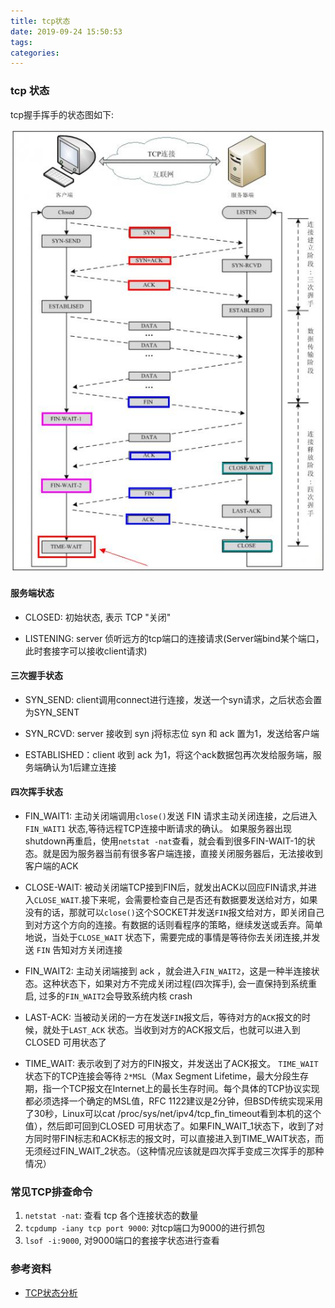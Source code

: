 ```yaml
---
title: tcp状态
date: 2019-09-24 15:50:53
tags:
categories:
---
```

### tcp 状态

tcp握手挥手的状态图如下:

![](/images/net/tcp-status.png)


#### 服务端状态

- CLOSED: 初始状态, 表示 TCP "关闭"

- LISTENING: server 侦听远方的tcp端口的连接请求(Server端bind某个端口，此时套接字可以接收client请求)

#### 三次握手状态

- SYN_SEND: client调用connect进行连接，发送一个syn请求，之后状态会置为SYN_SENT

- SYN_RCVD: server 接收到 syn j将标志位 syn 和 ack 置为1，发送给客户端

- ESTABLISHED：client 收到 ack 为1，将这个ack数据包再次发给服务端，服务端确认为1后建立连接

#### 四次挥手状态



- FIN_WAIT1: 主动关闭端调用`close()`发送 FIN 请求主动关闭连接，之后进入 `FIN_WAIT1` 状态,等待远程TCP连接中断请求的确认。
如果服务器出现shutdown再重启，使用`netstat -nat`查看，就会看到很多FIN-WAIT-1的状态。就是因为服务器当前有很多客户端连接，直接关闭服务器后，无法接收到客户端的ACK

- CLOSE-WAIT: 被动关闭端TCP接到FIN后，就发出ACK以回应FIN请求,并进入`CLOSE_WAIT`.接下来呢，会需要检查自己是否还有数据要发送给对方，如果没有的话，那就可以`close()`这个SOCKET并发送`FIN`报文给对方，即关闭自己到对方这个方向的连接。有数据的话则看程序的策略，继续发送或丢弃。简单地说，当处于`CLOSE_WAIT` 状态下，需要完成的事情是等待你去关闭连接,并发送 `FIN` 告知对方关闭连接

- FIN_WAIT2: 主动关闭端接到 ack ，就会进入`FIN_WAIT2`，这是一种半连接状态。这种状态下，如果对方不完成关闭过程(四次挥手), 会一直保持到系统重启, 过多的`FIN_WAIT2`会导致系统内核 crash

- LAST-ACK: 当被动关闭的一方在发送`FIN`报文后，等待对方的`ACK`报文的时候，就处于`LAST_ACK` 状态。当收到对方的ACK报文后，也就可以进入到CLOSED 可用状态了

- TIME_WAIT: 表示收到了对方的FIN报文，并发送出了ACK报文。 `TIME_WAIT`状态下的TCP连接会等待 `2*MSL`（Max Segment Lifetime，最大分段生存期，指一个TCP报文在Internet上的最长生存时间。每个具体的TCP协议实现都必须选择一个确定的MSL值，RFC 1122建议是2分钟，但BSD传统实现采用了30秒，Linux可以cat /proc/sys/net/ipv4/tcp_fin_timeout看到本机的这个值），然后即可回到CLOSED 可用状态了。如果FIN_WAIT_1状态下，收到了对方同时带FIN标志和ACK标志的报文时，可以直接进入到TIME_WAIT状态，而无须经过FIN_WAIT_2状态。（这种情况应该就是四次挥手变成三次挥手的那种情况）


### 常见TCP排查命令

1. `netstat -nat`: 查看 tcp 各个连接状态的数量
2. `tcpdump -iany tcp port 9000`: 对tcp端口为9000的进行抓包
3. `lsof -i:9000`, 对9000端口的套接字状态进行查看



### 参考资料

- [TCP状态分析](https://www.cnblogs.com/xinfang520/p/8961129.html)
